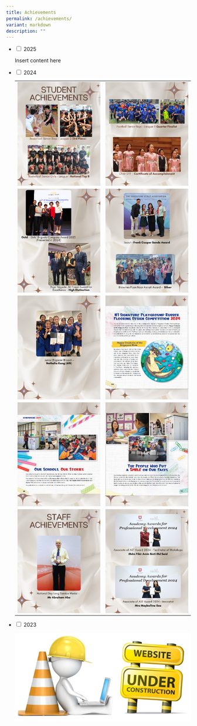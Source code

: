 ```yaml
---
title: Achievements
permalink: /achievements/
variant: markdown
description: ""
---
```

<ul class="jekyllcodex_accordion">  
  
<li><input type="checkbox" id="accordion1">  
<label for="accordion1">2025</label><div>  
<p>Insert content here</p>  
</div></li>  
  
<li><input type="checkbox" id="accordion2">  
<label for="accordion2">2024</label><div>  
<p><table>
    <tbody><tr>
    <td><img src="/images/Achievements/2024/1.png" style="width:100%"></td>
    <td><img src="/images/Achievements/2024/2.png" style="width:100%"></td>
  </tr>
    <tr>
    <td><img src="/images/Achievements/2024/3.png" style="width:100%"></td>
    <td><img src="/images/Achievements/2024/4.png" style="width:100%"></td>
  </tr>
	    <tr>
    <td><img src="/images/Achievements/2024/5.png" style="width:100%"></td>
    <td><img src="/images/Achievements/2024/8.png" style="width:100%"></td>
  </tr>
    <tr>
    <td><img src="/images/Achievements/2024/6.png" style="width:100%"></td>
    <td><img src="/images/Achievements/2024/7.png" style="width:100%"></td>
  </tr>
    <tr>
    <td><img src="/images/Achievements/2024/9.png" style="width:100%"></td>
    <td><img src="/images/Achievements/2024/10.png" style="width:100%"></td>
  </tr>
</tbody></table>
</p>
</div></li>  
  
<li><input type="checkbox" id="accordion3">  
<label for="accordion3">2023</label><div>  
<p><img src="/images/under_construction.jpg"></p>  
</div></li>  
  
</ul>